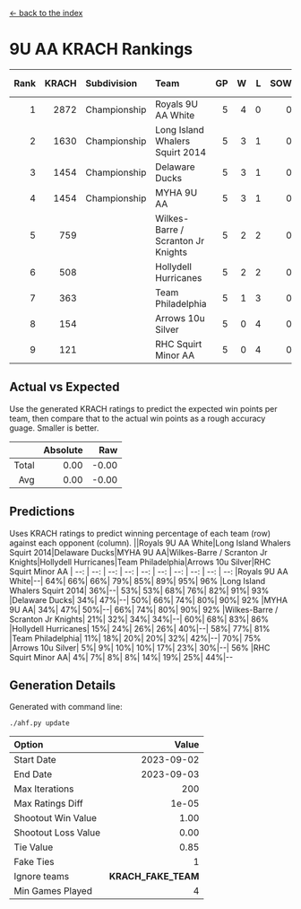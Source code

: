 [<- back to the index](readme.md)
# 9U AA KRACH Rankings
Rank|KRACH|Subdivision|Team|GP|W|L|SOW|SOL|T|SoS|Exp Wins|Win Diff
---:|---:|:---|:---|---:|---:|---:|---:|---:|---:|---:|---:|---:
1|2872|Championship|Royals 9U AA White|5|4|0|0|0|1|494|4.8|-0.0
2|1630|Championship|Long Island Whalers Squirt 2014|5|3|1|0|0|1|901|3.9|0.0
3|1454|Championship|Delaware Ducks|5|3|1|0|0|1|851|3.9|0.0
4|1454|Championship|MYHA 9U AA|5|3|1|0|0|1|851|3.9|0.0
5|759||Wilkes-Barre / Scranton Jr Knights|5|2|2|0|0|1|1170|2.8|-0.0
6|508||Hollydell Hurricanes|5|2|2|0|0|1|918|2.8|-0.0
7|363||Team Philadelphia|5|1|3|0|0|1|1317|1.9|0.0
8|154||Arrows 10u Silver|5|0|4|0|0|1|1291|0.8|-0.0
9|121||RHC Squirt Minor AA|5|0|4|0|0|1|893|0.9|0.0

## Actual vs Expected
Use the generated KRACH ratings to predict the expected win points per team, then compare that to the actual win points as a rough accuracy guage. Smaller is better.

||Absolute|Raw
|---:|---:|---:
|Total|0.00|-0.00
|Avg|0.00|-0.00

## Predictions
Uses KRACH ratings to predict winning percentage of each team (row) against each opponent (column).
||Royals 9U AA White|Long Island Whalers Squirt 2014|Delaware Ducks|MYHA 9U AA|Wilkes-Barre / Scranton Jr Knights|Hollydell Hurricanes|Team Philadelphia|Arrows 10u Silver|RHC Squirt Minor AA
| --: | --: | --: | --: | --: | --: | --: | --: | --: | --: 
|Royals 9U AA White|--| 64%| 66%| 66%| 79%| 85%| 89%| 95%| 96%
|Long Island Whalers Squirt 2014| 36%|--| 53%| 53%| 68%| 76%| 82%| 91%| 93%
|Delaware Ducks| 34%| 47%|--| 50%| 66%| 74%| 80%| 90%| 92%
|MYHA 9U AA| 34%| 47%| 50%|--| 66%| 74%| 80%| 90%| 92%
|Wilkes-Barre / Scranton Jr Knights| 21%| 32%| 34%| 34%|--| 60%| 68%| 83%| 86%
|Hollydell Hurricanes| 15%| 24%| 26%| 26%| 40%|--| 58%| 77%| 81%
|Team Philadelphia| 11%| 18%| 20%| 20%| 32%| 42%|--| 70%| 75%
|Arrows 10u Silver|  5%|  9%| 10%| 10%| 17%| 23%| 30%|--| 56%
|RHC Squirt Minor AA|  4%|  7%|  8%|  8%| 14%| 19%| 25%| 44%|--

## Generation Details

Generated with command line:
```
./ahf.py update
```

| Option | Value |
| :----- | ----: |
| Start Date | 2023-09-02 |
| End Date | 2023-09-03 |
| Max Iterations | 200 |
| Max Ratings Diff | 1e-05 |
| Shootout Win Value | 1.00 |
| Shootout Loss Value | 0.00 |
| Tie Value | 0.85 |
| Fake Ties | 1 |
| Ignore teams | __KRACH_FAKE_TEAM__ |
| Min Games Played | 4 |

